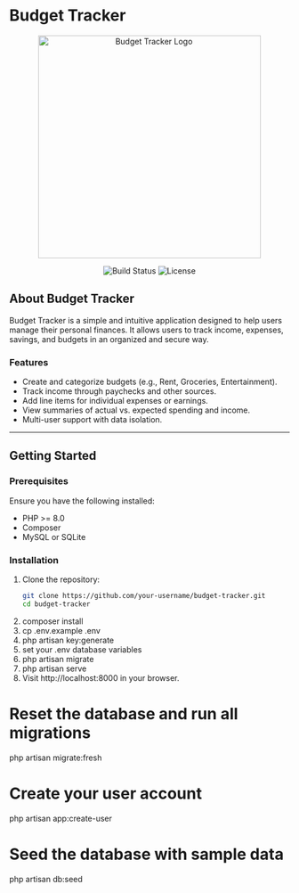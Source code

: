 # Budget Tracker

<p align="center"><img src="https://via.placeholder.com/400x150?text=Budget+Tracker" width="400" alt="Budget Tracker Logo"></p>

<p align="center">
<img src="https://img.shields.io/badge/build-passing-brightgreen" alt="Build Status">
<img src="https://img.shields.io/badge/license-MIT-blue" alt="License">
</p>

## About Budget Tracker

Budget Tracker is a simple and intuitive application designed to help users manage their personal finances. It allows users to track income, expenses, savings, and budgets in an organized and secure way.

### Features
- Create and categorize budgets (e.g., Rent, Groceries, Entertainment).
- Track income through paychecks and other sources.
- Add line items for individual expenses or earnings.
- View summaries of actual vs. expected spending and income.
- Multi-user support with data isolation.

---

## Getting Started

### Prerequisites
Ensure you have the following installed:
- PHP >= 8.0
- Composer
- MySQL or SQLite

### Installation

1. Clone the repository:
   ```bash
   git clone https://github.com/your-username/budget-tracker.git
   cd budget-tracker
1. composer install
1. cp .env.example .env
1. php artisan key:generate
1. set your .env database variables
1. php artisan migrate
1. php artisan serve
1. Visit http://localhost:8000 in your browser.


# Reset the database and run all migrations
php artisan migrate:fresh

# Create your user account
php artisan app:create-user <first name> <username> <password>

# Seed the database with sample data
php artisan db:seed


